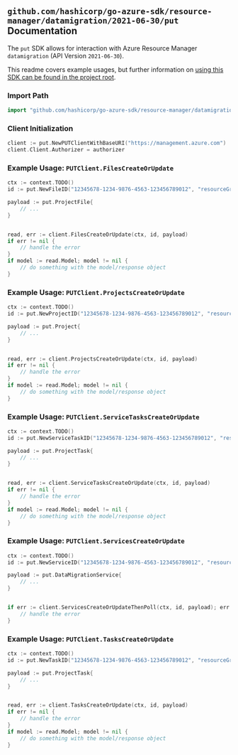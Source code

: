 
## `github.com/hashicorp/go-azure-sdk/resource-manager/datamigration/2021-06-30/put` Documentation

The `put` SDK allows for interaction with Azure Resource Manager `datamigration` (API Version `2021-06-30`).

This readme covers example usages, but further information on [using this SDK can be found in the project root](https://github.com/hashicorp/go-azure-sdk/tree/main/docs).

### Import Path

```go
import "github.com/hashicorp/go-azure-sdk/resource-manager/datamigration/2021-06-30/put"
```


### Client Initialization

```go
client := put.NewPUTClientWithBaseURI("https://management.azure.com")
client.Client.Authorizer = authorizer
```


### Example Usage: `PUTClient.FilesCreateOrUpdate`

```go
ctx := context.TODO()
id := put.NewFileID("12345678-1234-9876-4563-123456789012", "resourceGroupValue", "serviceValue", "projectValue", "fileValue")

payload := put.ProjectFile{
	// ...
}


read, err := client.FilesCreateOrUpdate(ctx, id, payload)
if err != nil {
	// handle the error
}
if model := read.Model; model != nil {
	// do something with the model/response object
}
```


### Example Usage: `PUTClient.ProjectsCreateOrUpdate`

```go
ctx := context.TODO()
id := put.NewProjectID("12345678-1234-9876-4563-123456789012", "resourceGroupValue", "serviceValue", "projectValue")

payload := put.Project{
	// ...
}


read, err := client.ProjectsCreateOrUpdate(ctx, id, payload)
if err != nil {
	// handle the error
}
if model := read.Model; model != nil {
	// do something with the model/response object
}
```


### Example Usage: `PUTClient.ServiceTasksCreateOrUpdate`

```go
ctx := context.TODO()
id := put.NewServiceTaskID("12345678-1234-9876-4563-123456789012", "resourceGroupValue", "serviceValue", "serviceTaskValue")

payload := put.ProjectTask{
	// ...
}


read, err := client.ServiceTasksCreateOrUpdate(ctx, id, payload)
if err != nil {
	// handle the error
}
if model := read.Model; model != nil {
	// do something with the model/response object
}
```


### Example Usage: `PUTClient.ServicesCreateOrUpdate`

```go
ctx := context.TODO()
id := put.NewServiceID("12345678-1234-9876-4563-123456789012", "resourceGroupValue", "serviceValue")

payload := put.DataMigrationService{
	// ...
}


if err := client.ServicesCreateOrUpdateThenPoll(ctx, id, payload); err != nil {
	// handle the error
}
```


### Example Usage: `PUTClient.TasksCreateOrUpdate`

```go
ctx := context.TODO()
id := put.NewTaskID("12345678-1234-9876-4563-123456789012", "resourceGroupValue", "serviceValue", "projectValue", "taskValue")

payload := put.ProjectTask{
	// ...
}


read, err := client.TasksCreateOrUpdate(ctx, id, payload)
if err != nil {
	// handle the error
}
if model := read.Model; model != nil {
	// do something with the model/response object
}
```
